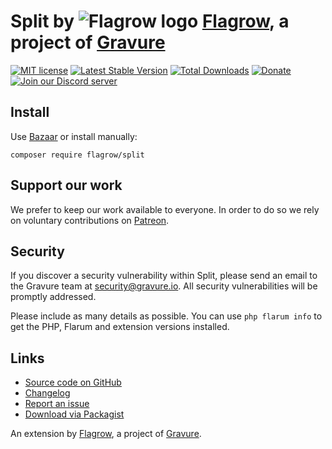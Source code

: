 # Split by ![Flagrow logo](https://avatars0.githubusercontent.com/u/16413865?v=3&s=20) [Flagrow](https://discuss.flarum.org/d/1832-flagrow-extension-developer-group), a project of [Gravure](https://gravure.io/)

[![MIT license](https://img.shields.io/badge/license-MIT-blue.svg)](https://github.com/flagrow/split/blob/master/LICENSE.md) [![Latest Stable Version](https://img.shields.io/packagist/v/flagrow/split.svg)](https://packagist.org/packages/flagrow/split) [![Total Downloads](https://img.shields.io/packagist/dt/flagrow/split.svg)](https://packagist.org/packages/flagrow/split) [![Donate](https://img.shields.io/badge/patreon-support-yellow.svg)](https://www.patreon.com/flagrow) [![Join our Discord server](https://discordapp.com/api/guilds/240489109041315840/embed.png)](https://flagrow.io/join-discord)

## Install

Use [Bazaar](https://discuss.flarum.org/d/5151-flagrow-bazaar-the-extension-marketplace) or install manually:

    composer require flagrow/split

## Support our work

We prefer to keep our work available to everyone.
In order to do so we rely on voluntary contributions on [Patreon](https://www.patreon.com/flagrow).

## Security

If you discover a security vulnerability within Split, please send an email to the Gravure team at security@gravure.io. All security vulnerabilities will be promptly addressed.

Please include as many details as possible. You can use `php flarum info` to get the PHP, Flarum and extension versions installed.

## Links

- [Source code on GitHub](https://github.com/flagrow/split)
- [Changelog](https://github.com/flagrow/split/blob/master/CHANGELOG.md)
- [Report an issue](https://github.com/flagrow/split/issues)
- [Download via Packagist](https://packagist.org/packages/flagrow/split)

An extension by [Flagrow](https://flagrow.io/), a project of [Gravure](https://gravure.io/).
